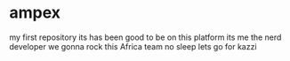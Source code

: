 # ampex
my first repository
its has been good to be on this platform
its me the nerd developer we gonna rock this Africa
team no sleep lets go for kazzi
